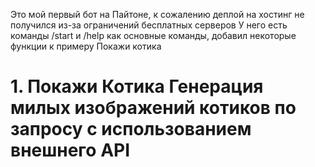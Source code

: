 Это мой первый бот на Пайтоне, к сожалению деплой на хостинг не получился из-за ограничений бесплатных серверов
У него есть команды /start и /help как основные команды, добавил некоторые функции к примеру Покажи котика

<h1> 1. Покажи Котика
   Генерация милых изображений котиков по запросу с использованием внешнего API </h1>



